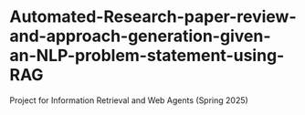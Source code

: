 # Automated-Research-paper-review-and-approach-generation-given-an-NLP-problem-statement-using-RAG
Project for Information Retrieval and Web Agents (Spring 2025)
